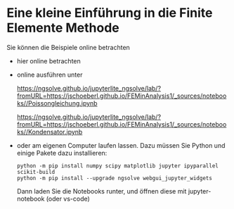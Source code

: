 # Eine kleine Einführung in die Finite Elemente Methode

Sie können die Beispiele online betrachten

* hier online betrachten

* online ausführen unter

  https://ngsolve.github.io/jupyterlite_ngsolve/lab/?fromURL=https://jschoeberl.github.io/FEMinAnalysis1/_sources/notebooks//Poissongleichung.ipynb

  https://ngsolve.github.io/jupyterlite_ngsolve/lab/?fromURL=https://jschoeberl.github.io/FEMinAnalysis1/_sources/notebooks//Kondensator.ipynb
    

* oder am eigenen Computer laufen lassen. Dazu müssen Sie Python und einige Pakete dazu installieren:

      python -m pip install numpy scipy matplotlib jupyter ipyparallel scikit-build
      python -m pip install --upgrade ngsolve webgui_jupyter_widgets

  Dann laden Sie die Notebooks runter, und öffnen diese mit jupyter-notebook (oder vs-code)




